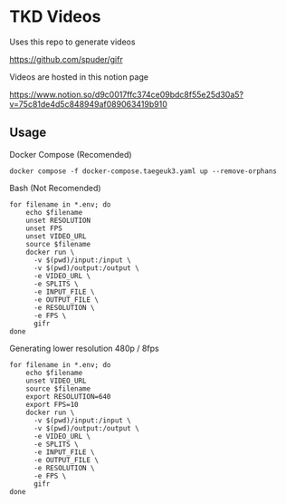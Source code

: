 # TKD Videos

Uses this repo to generate videos

https://github.com/spuder/gifr

Videos are hosted in this notion page

https://www.notion.so/d9c0017ffc374ce09bdc8f55e25d30a5?v=75c81de4d5c848949af089063419b910



## Usage

Docker Compose (Recomended)

```
docker compose -f docker-compose.taegeuk3.yaml up --remove-orphans
```

Bash (Not Recomended)

```
for filename in *.env; do
    echo $filename
    unset RESOLUTION
    unset FPS
    unset VIDEO_URL
    source $filename
    docker run \
      -v $(pwd)/input:/input \
      -v $(pwd)/output:/output \
      -e VIDEO_URL \
      -e SPLITS \
      -e INPUT_FILE \
      -e OUTPUT_FILE \
      -e RESOLUTION \
      -e FPS \
      gifr
done
```

Generating lower resolution 480p / 8fps

```
for filename in *.env; do
    echo $filename
    unset VIDEO_URL
    source $filename
    export RESOLUTION=640
    export FPS=10
    docker run \
      -v $(pwd)/input:/input \
      -v $(pwd)/output:/output \
      -e VIDEO_URL \
      -e SPLITS \
      -e INPUT_FILE \
      -e OUTPUT_FILE \
      -e RESOLUTION \
      -e FPS \
      gifr
done
```